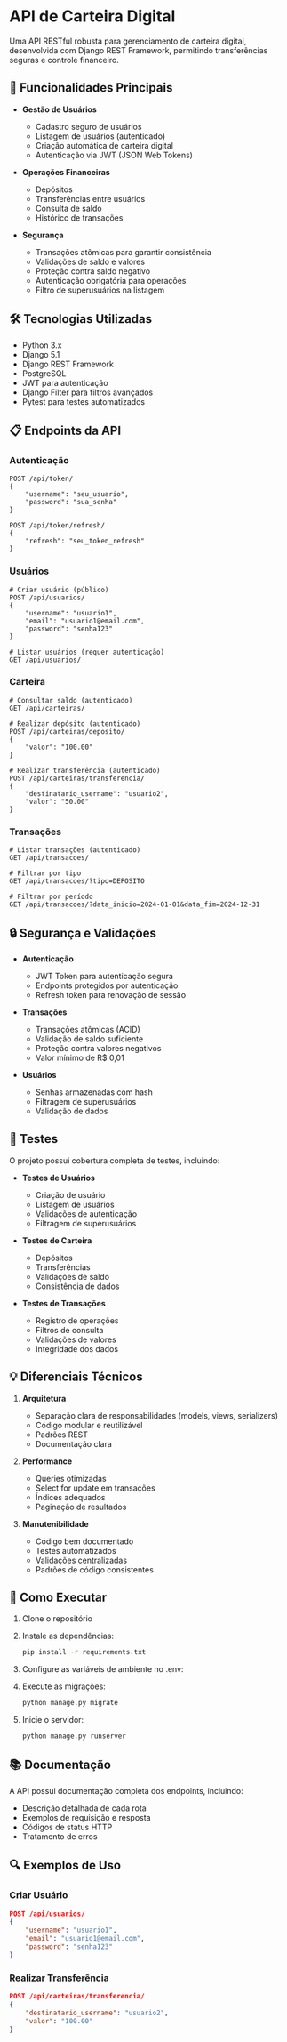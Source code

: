 # API de Carteira Digital

Uma API RESTful robusta para gerenciamento de carteira digital, desenvolvida com Django REST Framework, permitindo transferências seguras e controle financeiro.

## 🚀 Funcionalidades Principais

- **Gestão de Usuários**
  - Cadastro seguro de usuários
  - Listagem de usuários (autenticado)
  - Criação automática de carteira digital
  - Autenticação via JWT (JSON Web Tokens)

- **Operações Financeiras**
  - Depósitos
  - Transferências entre usuários
  - Consulta de saldo
  - Histórico de transações

- **Segurança**
  - Transações atômicas para garantir consistência
  - Validações de saldo e valores
  - Proteção contra saldo negativo
  - Autenticação obrigatória para operações
  - Filtro de superusuários na listagem

## 🛠️ Tecnologias Utilizadas

- Python 3.x
- Django 5.1
- Django REST Framework
- PostgreSQL
- JWT para autenticação
- Django Filter para filtros avançados
- Pytest para testes automatizados

## 📋 Endpoints da API

### Autenticação
```http
POST /api/token/
{
    "username": "seu_usuario",
    "password": "sua_senha"
}

POST /api/token/refresh/
{
    "refresh": "seu_token_refresh"
}
```

### Usuários
```http
# Criar usuário (público)
POST /api/usuarios/
{
    "username": "usuario1",
    "email": "usuario1@email.com",
    "password": "senha123"
}

# Listar usuários (requer autenticação)
GET /api/usuarios/
```

### Carteira
```http
# Consultar saldo (autenticado)
GET /api/carteiras/

# Realizar depósito (autenticado)
POST /api/carteiras/deposito/
{
    "valor": "100.00"
}

# Realizar transferência (autenticado)
POST /api/carteiras/transferencia/
{
    "destinatario_username": "usuario2",
    "valor": "50.00"
}
```

### Transações
```http
# Listar transações (autenticado)
GET /api/transacoes/

# Filtrar por tipo
GET /api/transacoes/?tipo=DEPOSITO

# Filtrar por período
GET /api/transacoes/?data_inicio=2024-01-01&data_fim=2024-12-31
```

## 🔒 Segurança e Validações

- **Autenticação**
  - JWT Token para autenticação segura
  - Endpoints protegidos por autenticação
  - Refresh token para renovação de sessão

- **Transações**
  - Transações atômicas (ACID)
  - Validação de saldo suficiente
  - Proteção contra valores negativos
  - Valor mínimo de R$ 0,01

- **Usuários**
  - Senhas armazenadas com hash
  - Filtragem de superusuários
  - Validação de dados

## 🧪 Testes

O projeto possui cobertura completa de testes, incluindo:

- **Testes de Usuários**
  - Criação de usuário
  - Listagem de usuários
  - Validações de autenticação
  - Filtragem de superusuários

- **Testes de Carteira**
  - Depósitos
  - Transferências
  - Validações de saldo
  - Consistência de dados

- **Testes de Transações**
  - Registro de operações
  - Filtros de consulta
  - Validações de valores
  - Integridade dos dados

## 💡 Diferenciais Técnicos

1. **Arquitetura**
   - Separação clara de responsabilidades (models, views, serializers)
   - Código modular e reutilizável
   - Padrões REST
   - Documentação clara

2. **Performance**
   - Queries otimizadas
   - Select for update em transações
   - Índices adequados
   - Paginação de resultados

3. **Manutenibilidade**
   - Código bem documentado
   - Testes automatizados
   - Validações centralizadas
   - Padrões de código consistentes

## 🚀 Como Executar

1. Clone o repositório
2. Instale as dependências:
   ```bash
   pip install -r requirements.txt
   ```
3. Configure as variáveis de ambiente no .env:

4. Execute as migrações:
   ```bash
   python manage.py migrate
   ```
5. Inicie o servidor:
   ```bash
   python manage.py runserver
   ```

## 📚 Documentação

A API possui documentação completa dos endpoints, incluindo:
- Descrição detalhada de cada rota
- Exemplos de requisição e resposta
- Códigos de status HTTP
- Tratamento de erros

## 🔍 Exemplos de Uso

### Criar Usuário
```json
POST /api/usuarios/
{
    "username": "usuario1",
    "email": "usuario1@email.com",
    "password": "senha123"
}
```

### Realizar Transferência
```json
POST /api/carteiras/transferencia/
{
    "destinatario_username": "usuario2",
    "valor": "100.00"
}
```



